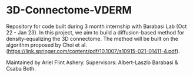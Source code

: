# 3D-Connectome-VDERM
Repository for code built during 3 month internship with Barabasi Lab (Oct 22 - Jan 23). In this project, we aim to build a diffusion-based method for density-equalizing the 3D connectome. The method will be built on the algorithm proposed by Choi et al. (https://link.springer.com/content/pdf/10.1007/s10915-021-01411-4.pdf).

Maintained by Ariel Flint Ashery.
Supervisors: Albert-Laszlo Barabasi & Csaba Both.


